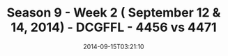 ---
title: Season 9 - Week 2 ( September 12 & 14, 2014) - DCGFFL - 4456 vs 4471
teams_score:
- team: 4456
  score: 18
- team: 4471
  score: 8
mvp: 'Fuchsia: Scott Graham / White: Linda Pratt'
game-ball: N/A
season: 9
week: 2
date: '2014-09-15T03:21:10'
pageid: season-9-week-2-4456-vs-4471
---